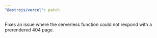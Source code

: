 ```yaml
---
"@astrojs/vercel": patch
---
```


Fixes an issue where the serverless function could not respond with a prerendered 404 page.
